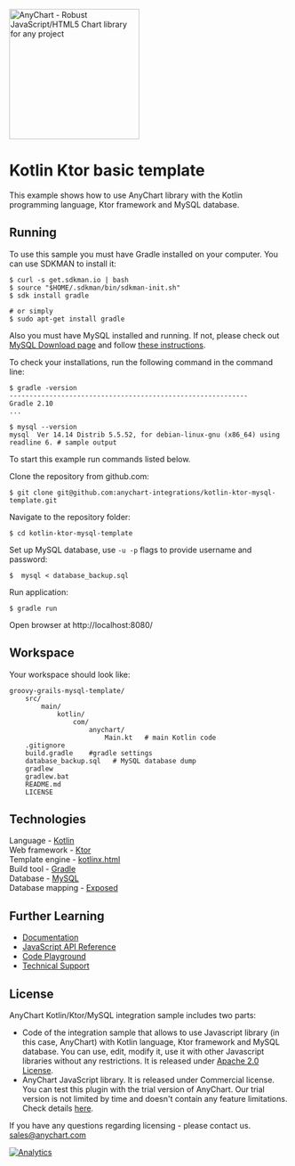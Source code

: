 [<img src="https://cdn.anychart.com/images/logo-transparent-segoe.png?2" width="234px" alt="AnyChart - Robust JavaScript/HTML5 Chart library for any project">](https://www.anychart.com)

Kotlin Ktor basic template
=========================

This example shows how to use AnyChart library with the Kotlin programming language, Ktor framework and MySQL database.

## Running

To use this sample you must have Gradle installed on your computer.
You can use SDKMAN to install it:
```
$ curl -s get.sdkman.io | bash
$ source "$HOME/.sdkman/bin/sdkman-init.sh"
$ sdk install gradle

# or simply
$ sudo apt-get install gradle

```
Also you must have MySQL installed and running. If not, please check out [MySQL Download page](https://dev.mysql.com/downloads/installer/) and follow [these instructions]( http://dev.mysql.com/doc/refman/5.7/en/installing.html).

To check your installations, run the following command in the command line:
```
$ gradle -version
------------------------------------------------------------
Gradle 2.10
...

$ mysql --version
mysql  Ver 14.14 Distrib 5.5.52, for debian-linux-gnu (x86_64) using readline 6. # sample output
```

To start this example run commands listed below.

Clone the repository from github.com:
```
$ git clone git@github.com:anychart-integrations/kotlin-ktor-mysql-template.git
```

Navigate to the repository folder:
```
$ cd kotlin-ktor-mysql-template
```

Set up MySQL database, use `-u -p` flags to provide username and password:
```
$  mysql < database_backup.sql
```

Run application:
```
$ gradle run
```

Open browser at http://localhost:8080/

## Workspace
Your workspace should look like:
```
groovy-grails-mysql-template/
    src/
        main/
            kotlin/
                com/
                    anychart/
                        Main.kt   # main Kotlin code
    .gitignore
    build.gradle    #gradle settings
    database_backup.sql   # MySQL database dump
    gradlew
    gradlew.bat
    README.md
    LICENSE
```

## Technologies
Language - [Kotlin](https://kotlinlang.org/)<br />
Web framework - [Ktor](http://ktor.io/)<br />
Template engine - [kotlinx.html](https://github.com/Kotlin/kotlinx.html)<br />
Build tool - [Gradle](https://gradle.org/)<br />
Database - [MySQL](https://www.mysql.com/)<br />
Database mapping - [Exposed](https://github.com/JetBrains/Exposed)<br />

## Further Learning
* [Documentation](https://docs.anychart.com)
* [JavaScript API Reference](https://api.anychart.com)
* [Code Playground](https://playground.anychart.com)
* [Technical Support](https://www.anychart.com/support)

## License
AnyChart Kotlin/Ktor/MySQL integration sample includes two parts:
- Code of the integration sample that allows to use Javascript library (in this case, AnyChart) with Kotlin language, Ktor framework and MySQL database. You can use, edit, modify it, use it with other Javascript libraries without any restrictions. It is released under [Apache 2.0 License](https://github.com/anychart-integrations/kotlin-ktor-mysql-template/blob/master/LICENSE).
- AnyChart JavaScript library. It is released under Commercial license. You can test this plugin with the trial version of AnyChart. Our trial version is not limited by time and doesn't contain any feature limitations. Check details [here](https://www.anychart.com/buy/).

If you have any questions regarding licensing - please contact us. <sales@anychart.com>

[![Analytics](https://ga-beacon.appspot.com/UA-228820-4/Integrations/kotlin-ktor-mysql-template?pixel&useReferer)](https://github.com/igrigorik/ga-beacon)
